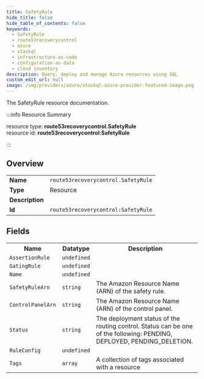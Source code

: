 ```yaml
---
title: SafetyRule
hide_title: false
hide_table_of_contents: false
keywords:
  - SafetyRule
  - route53recoverycontrol
  - azure
  - stackql
  - infrastructure-as-code
  - configuration-as-data
  - cloud inventory
description: Query, deploy and manage Azure resources using SQL
custom_edit_url: null
image: /img/providers/azure/stackql-azure-provider-featured-image.png
---
```

The SafetyRule resource documentation.

:::info Resource Summary

<div class="row">
<div class="providerDocColumn">
<span>resource type:&nbsp;<b>route53recoverycontrol.SafetyRule</b></span><br />
<span>resource id:&nbsp;<b>route53recoverycontrol:SafetyRule</b></span><br />
</div>
</div>

:::

## Overview
<table><tbody>
<tr><td><b>Name</b></td><td><code>route53recoverycontrol.SafetyRule</code></td></tr>
<tr><td><b>Type</b></td><td>Resource</td></tr>
<tr><td><b>Description</b></td><td></td></tr>
<tr><td><b>Id</b></td><td><code>route53recoverycontrol:SafetyRule</code></td></tr>
</tbody></table>

## Fields
<table><tbody>
<tr><th>Name</th><th>Datatype</th><th>Description</th></tr>
<tr><td><code>AssertionRule</code></td><td><code>undefined</code></td><td></td></tr><tr><td><code>GatingRule</code></td><td><code>undefined</code></td><td></td></tr><tr><td><code>Name</code></td><td><code>undefined</code></td><td></td></tr><tr><td><code>SafetyRuleArn</code></td><td><code>string</code></td><td>The Amazon Resource Name (ARN) of the safety rule.</td></tr><tr><td><code>ControlPanelArn</code></td><td><code>string</code></td><td>The Amazon Resource Name (ARN) of the control panel.</td></tr><tr><td><code>Status</code></td><td><code>string</code></td><td>The deployment status of the routing control. Status can be one of the following: PENDING, DEPLOYED, PENDING_DELETION.</td></tr><tr><td><code>RuleConfig</code></td><td><code>undefined</code></td><td></td></tr><tr><td><code>Tags</code></td><td><code>array</code></td><td>A collection of tags associated with a resource</td></tr>
</tbody></table>